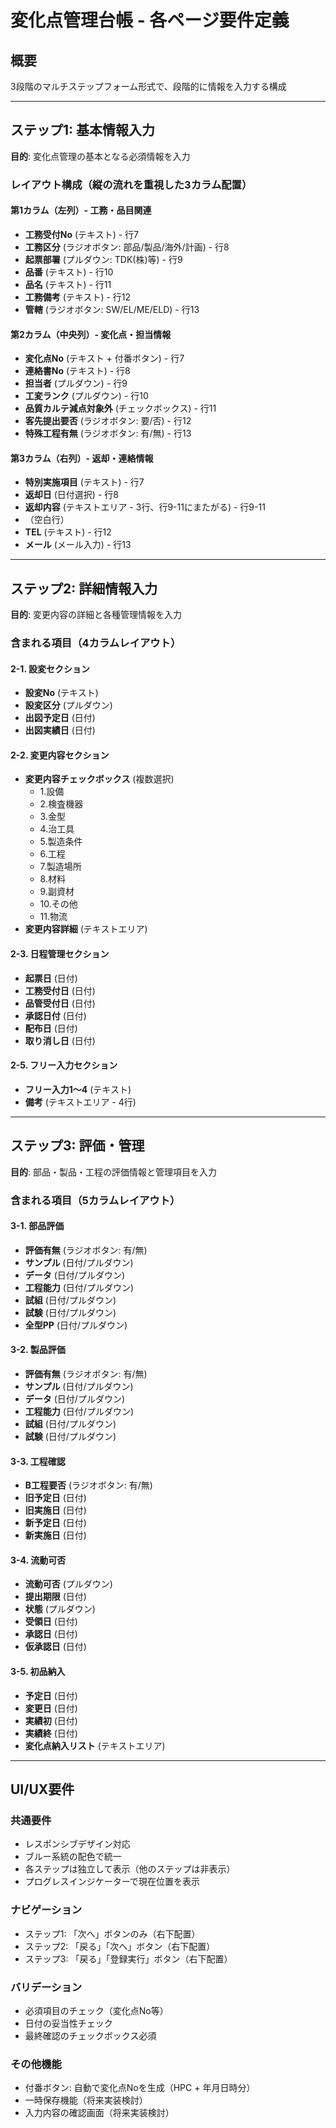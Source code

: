 # 変化点管理台帳 - 各ページ要件定義

## 概要
3段階のマルチステップフォーム形式で、段階的に情報を入力する構成

---

## ステップ1: 基本情報入力
**目的**: 変化点管理の基本となる必須情報を入力

### レイアウト構成（縦の流れを重視した3カラム配置）

#### 第1カラム（左列）- 工務・品目関連
- **工務受付No** (テキスト) - 行7
- **工務区分** (ラジオボタン: 部品/製品/海外/計画) - 行8
- **起票部署** (プルダウン: TDK(株)等) - 行9
- **品番** (テキスト) - 行10
- **品名** (テキスト) - 行11
- **工務備考** (テキスト) - 行12
- **管轄** (ラジオボタン: SW/EL/ME/ELD) - 行13

#### 第2カラム（中央列）- 変化点・担当情報
- **変化点No** (テキスト + 付番ボタン) - 行7
- **連絡書No** (テキスト) - 行8
- **担当者** (プルダウン) - 行9
- **工変ランク** (プルダウン) - 行10
- **品質カルテ減点対象外** (チェックボックス) - 行11
- **客先提出要否** (ラジオボタン: 要/否) - 行12
- **特殊工程有無** (ラジオボタン: 有/無) - 行13

#### 第3カラム（右列）- 返却・連絡情報
- **特別実施項目** (テキスト) - 行7
- **返却日** (日付選択) - 行8
- **返却内容** (テキストエリア - 3行、行9-11にまたがる) - 行9-11
- （空白行）
- **TEL** (テキスト) - 行12
- **メール** (メール入力) - 行13

---

## ステップ2: 詳細情報入力
**目的**: 変更内容の詳細と各種管理情報を入力

### 含まれる項目（4カラムレイアウト）

#### 2-1. 設変セクション
- **設変No** (テキスト)
- **設変区分** (プルダウン)
- **出図予定日** (日付)
- **出図実績日** (日付)

#### 2-2. 変更内容セクション
- **変更内容チェックボックス** (複数選択)
  - 1.設備
  - 2.検査機器
  - 3.金型
  - 4.治工具
  - 5.製造条件
  - 6.工程
  - 7.製造場所
  - 8.材料
  - 9.副資材
  - 10.その他
  - 11.物流
- **変更内容詳細** (テキストエリア)

#### 2-3. 日程管理セクション
- **起票日** (日付)
- **工務受付日** (日付)
- **品管受付日** (日付)
- **承認日付** (日付)
- **配布日** (日付)
- **取り消し日** (日付)


#### 2-5. フリー入力セクション
- **フリー入力1～4** (テキスト)
- **備考** (テキストエリア - 4行)


---

## ステップ3: 評価・管理
**目的**: 部品・製品・工程の評価情報と管理項目を入力

### 含まれる項目（5カラムレイアウト）

#### 3-1. 部品評価
- **評価有無** (ラジオボタン: 有/無)
- **サンプル** (日付/プルダウン)
- **データ** (日付/プルダウン)
- **工程能力** (日付/プルダウン)
- **試組** (日付/プルダウン)
- **試験** (日付/プルダウン)
- **全型PP** (日付/プルダウン)

#### 3-2. 製品評価
- **評価有無** (ラジオボタン: 有/無)
- **サンプル** (日付/プルダウン)
- **データ** (日付/プルダウン)
- **工程能力** (日付/プルダウン)
- **試組** (日付/プルダウン)
- **試験** (日付/プルダウン)

#### 3-3. 工程確認
- **B工程要否** (ラジオボタン: 有/無)
- **旧予定日** (日付)
- **旧実施日** (日付)
- **新予定日** (日付)
- **新実施日** (日付)

#### 3-4. 流動可否
- **流動可否** (プルダウン)
- **提出期限** (日付)
- **状態** (プルダウン)
- **受領日** (日付)
- **承認日** (日付)
- **仮承認日** (日付)

#### 3-5. 初品納入
- **予定日** (日付)
- **変更日** (日付)
- **実績初** (日付)
- **実績終** (日付)
- **変化点納入リスト** (テキストエリア)

---

## UI/UX要件

### 共通要件
- レスポンシブデザイン対応
- ブルー系統の配色で統一
- 各ステップは独立して表示（他のステップは非表示）
- プログレスインジケーターで現在位置を表示

### ナビゲーション
- ステップ1: 「次へ」ボタンのみ（右下配置）
- ステップ2: 「戻る」「次へ」ボタン（右下配置）
- ステップ3: 「戻る」「登録実行」ボタン（右下配置）

### バリデーション
- 必須項目のチェック（変化点No等）
- 日付の妥当性チェック
- 最終確認のチェックボックス必須

### その他機能
- 付番ボタン: 自動で変化点Noを生成（HPC + 年月日時分）
- 一時保存機能（将来実装検討）
- 入力内容の確認画面（将来実装検討）